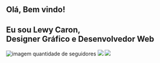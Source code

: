 <div> 
  <h2>Olá, Bem vindo!</h2>
  <h2>Eu sou Lewy Caron,<br> <strong>Designer Gráfico</strong> e <strong>Desenvolvedor Web</strong> </h2>
  

  </div>
  <div>
  <img src="https://img.shields.io/github/followers/LewyCaron?logo=seguidores&style=for-the-badge" alt="imagem quantidade de seguidores"> 
  <a href="https://instagram.com/lewycaron" target="_blank"> <img src="https://img.shields.io/badge/-Instagram-%23E4405F?style=for-the-badge&logo=instagram&logoColor=white" target="_blank"></a>
 	<a href="https://www.linkedin.com/lewycaron" target="_blank"> <img src="https://img.shields.io/badge/-LinkedIn-%230077B5?style=for-the-badge&logo=linkedin&logoColor=white" target="_blank"></a> 

</div>
